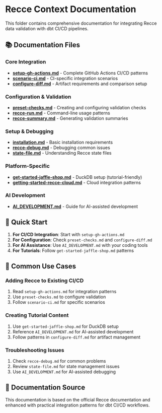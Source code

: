# Recce Context Documentation

This folder contains comprehensive documentation for integrating Recce data validation with dbt CI/CD pipelines.

## 📚 Documentation Files

### Core Integration
- **[setup-gh-actions.md](setup-gh-actions.md)** - Complete GitHub Actions CI/CD patterns
- **[scenario-ci.md](scenario-ci.md)** - CI-specific integration scenarios
- **[configure-diff.md](configure-diff.md)** - Artifact requirements and comparison setup

### Configuration & Validation
- **[preset-checks.md](preset-checks.md)** - Creating and configuring validation checks
- **[recce-run.md](recce-run.md)** - Command-line usage patterns
- **[recce-summary.md](recce-summary.md)** - Generating validation summaries

### Setup & Debugging
- **[installation.md](installation.md)** - Basic installation requirements
- **[recce-debug.md](recce-debug.md)** - Debugging common issues
- **[state-file.md](state-file.md)** - Understanding Recce state files

### Platform-Specific
- **[get-started-jaffle-shop.md](get-started-jaffle-shop.md)** - DuckDB setup (tutorial-friendly)
- **[getting-started-recce-cloud.md](getting-started-recce-cloud.md)** - Cloud integration patterns

### AI Development
- **[AI_DEVELOPMENT.md](AI_DEVELOPMENT.md)** - Guide for AI-assisted development

## 🎯 Quick Start

1. **For CI/CD Integration**: Start with `setup-gh-actions.md`
2. **For Configuration**: Check `preset-checks.md` and `configure-diff.md`
3. **For AI Assistance**: Use `AI_DEVELOPMENT.md` with your coding tools
4. **For Tutorials**: Follow `get-started-jaffle-shop.md` patterns

## 🔧 Common Use Cases

### Adding Recce to Existing CI/CD
1. Read `setup-gh-actions.md` for integration patterns
2. Use `preset-checks.md` to configure validation
3. Follow `scenario-ci.md` for specific scenarios

### Creating Tutorial Content
1. Use `get-started-jaffle-shop.md` for DuckDB setup
2. Reference `AI_DEVELOPMENT.md` for AI-assisted development
3. Follow patterns in `configure-diff.md` for artifact management

### Troubleshooting Issues
1. Check `recce-debug.md` for common problems
2. Review `state-file.md` for state management issues
3. Use `AI_DEVELOPMENT.md` for AI-assisted debugging

## 📖 Documentation Source

This documentation is based on the official Recce documentation and enhanced with practical integration patterns for dbt CI/CD workflows.
